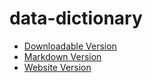 data-dictionary
===============

* [Downloadable Version](https://github.com/USG-SCOPE/data-dictionary/blob/master/SCOPE%20-%20Metadata%20Scheme%20for%20Data%20Dictionaries%20-%20final.docx?raw=true)
* [Markdown Version](https://github.com/USG-SCOPE/data-dictionary/blob/master/Metadata-Scheme-for-Data-Dictionaries.md)
* [Website Version](https://github.com/USG-SCOPE/data-dictionary)
